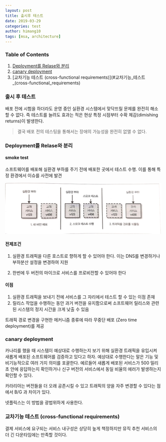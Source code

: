```yaml
---
layout: post
title: 출시후 테스트
date: 2019-03-29
categories: test
author: himang10
tags: [msa, architecture]
---
```


### Table of Contents
1. [Deployment를 Relase와 분리](#Deployment를_Relase와_분리)
3. [canary deployment](#canary_deployment)
3. [교차기능 테스트 (cross-functional requirements)](#교차기능_테스트_(cross-functional_requirements)


### 출시 후 테스트
배포 전에 시험을 하더라도 운영 중인 실환경 시스템에서 맞닥뜨릴 문제를 완전히 해소할 수 없다. 
즉 테스트를 늘려도 효과는 적은 현상 특정 시점부터 수확 체감(dimishing returns)이 발생한다. 
> 결국 배포 전의 테스팅을 통해서는 장애의 가능성을 완전히 없앨 수 없다.

### Deployment를 Relase와 분리
#### smoke test
소프트웨어를 배포해 실환경 부하를 주기 전에 배포한 곳에서 테스트 수행. 이를 통해 특정 환경에서 이슈를 사전에 발견

<img src="/files/bgdeployment.jpeg" width="600"> 

#### 전제조건
1. 실환경 트래픽을 다른 호스트로 향하게 할 수 있어야 한다.
이는 DNS를 변경하거나 부하분산 설정을 변경하여 지원

2. 한번에 두 버전의 마이크로 서비스를 프로비전할 수 있어야 한다

#### 이점
1. 실환경 트래픽을 보내기 전에 서비스를 그 자리에서 테스트 할 수 있는 이점 존재
2. 릴리스 작업을 수행하는 동안 과거 버전을 유지함으로써 소프트웨어 릴리스와 관련된 시스템의 정지 시간을 크게 낮출 수 있음

트래픽 경로 변경을 구현한 메커니즘 종류에 따라 무중단 배포 (Zero time deployment)를 제공

### canary deployment
카나리를 했을 때 시스템이 예상대로 수행하는지 보기 위해 실환경 트래픽을 유입시켜 새롭게 배포된 소프트웨어를 검증하고 있다고 하자. 예상대로 수행한다는 말은 기능 및 비기능적으로 여러 가지 의미를 포괄한다.
예르들어 새롭게 배포된 서비스가 500 밀리초 안에 응답하는지 확인하거나 신구 버전의 서비스에서 동일 비율의 에러가 발생하는지 확인할 수 있다.

카라리아는 버전들을 더 오래 공존시킬 수 있고 트래픽의 양을 자주 변경할 수 있다는 점에서 B/G 과 차이가 있다.

넷플릭스는 이 방법을 광법위하게 사용한다.

### 교차기능 테스트 (cross-functional requirements)
결제 서비스에 요구되는 서비스 내구성은 상당히 높게 책정하지만 뮤직 추천 서비스의 더 긴 다운타임에는 만족할 것이다.

